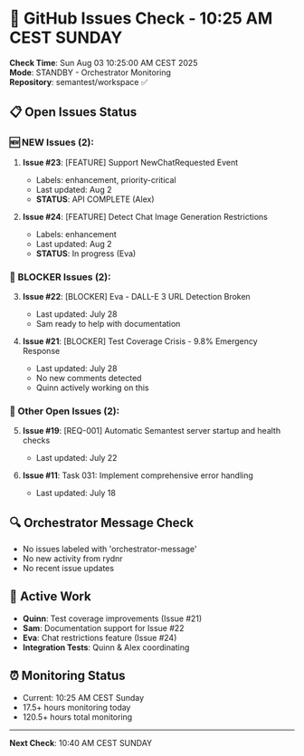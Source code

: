 # 🐙 GitHub Issues Check - 10:25 AM CEST SUNDAY

**Check Time**: Sun Aug 03 10:25:00 AM CEST 2025  
**Mode**: STANDBY - Orchestrator Monitoring  
**Repository**: semantest/workspace ✅

## 📋 Open Issues Status

### 🆕 NEW Issues (2):
1. **Issue #23**: [FEATURE] Support NewChatRequested Event
   - Labels: enhancement, priority-critical
   - Last updated: Aug 2
   - **STATUS**: API COMPLETE (Alex)
   
2. **Issue #24**: [FEATURE] Detect Chat Image Generation Restrictions
   - Labels: enhancement
   - Last updated: Aug 2
   - **STATUS**: In progress (Eva)

### 🚨 BLOCKER Issues (2):
3. **Issue #22**: [BLOCKER] Eva - DALL-E 3 URL Detection Broken
   - Last updated: July 28
   - Sam ready to help with documentation
   
4. **Issue #21**: [BLOCKER] Test Coverage Crisis - 9.8% Emergency Response  
   - Last updated: July 28
   - No new comments detected
   - Quinn actively working on this

### 📌 Other Open Issues (2):
5. **Issue #19**: [REQ-001] Automatic Semantest server startup and health checks
   - Last updated: July 22
   
6. **Issue #11**: Task 031: Implement comprehensive error handling
   - Last updated: July 18

## 🔍 Orchestrator Message Check
- No issues labeled with 'orchestrator-message'
- No new activity from rydnr
- No recent issue updates

## 💪 Active Work
- **Quinn**: Test coverage improvements (Issue #21)
- **Sam**: Documentation support for Issue #22
- **Eva**: Chat restrictions feature (Issue #24)
- **Integration Tests**: Quinn & Alex coordinating

## ⏰ Monitoring Status
- Current: 10:25 AM CEST Sunday
- 17.5+ hours monitoring today
- 120.5+ hours total monitoring

---

**Next Check**: 10:40 AM CEST SUNDAY